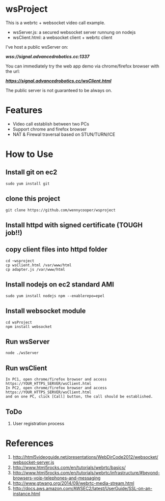 # wsProject

This is a webrtc + websocket video call example.

* wsServer.js: a secured websocket server runnung on nodejs
* wsClient.html: a websocket client + webrtc client

I've host a public wsServer on:

   ***wss://signal.advancedrobotics.cc:1337***
   
You can immediately try the web app demo via chrome/firefox browser with the url:

   ***https://signal.advancedrobotics.cc/wsClient.html***

The public server is not guaranteed to be always on.

# Features

* Video call establish between two PCs
* Support chrome and firefox browser
* NAT & Firewal traversal based on STUN/TURN/ICE


# How to Use
## Install git on ec2 
    sudo yum install git

## clone this project
    git clone https://github.com/wennycooper/wsproject

## Install httpd with signed certificate (TOUGH job!!)

## copy client files into httpd folder
    cd ~wsproject
    cp wsClient.html /var/www/html
    cp adapter.js /var/www/html

## Install nodejs on ec2 standard AMI
    sudo yum install nodejs npm --enablerepo=epel


## Install websocket module
    cd wsProject
    npm install websocket
    
## Run wsServer
    node ./wsServer

## Run wsClient
    In PC1, open chrome/firefox browser and access https://YOUR_HTTPS_SERVER/wsClient.html
    In PC2, open chrome/firefox browser and access https://YOUR_HTTPS_SERVER/wsClient.html
    and on one PC, click [Call] button, the call should be established.



## ToDo

1. User registration process

# References

1. http://html5videoguide.net/presentations/WebDirCode2012/websocket/websocket-server.js
2. http://www.html5rocks.com/en/tutorials/webrtc/basics/
3. http://www.html5rocks.com/en/tutorials/webrtc/infrastructure/#beyond-browsers-voip-telephones-and-messaging
4. http://www.gtwang.org/2014/09/webrtc-media-stream.html
5. http://docs.aws.amazon.com/AWSEC2/latest/UserGuide/SSL-on-an-instance.html


